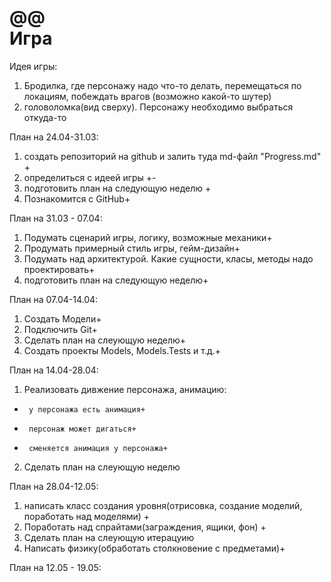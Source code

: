 @@\
Игра
====
Идея игры:
1.  Бродилка, где персонажу надо что-то делать, перемещаться по локациям, побеждать врагов (возможно какой-то шутер)
2.  головоломка(вид сверху). Персонажу необходимо выбраться откуда-то 

План на 24.04-31.03:
1.  создать репозиторий на github и залить туда md-файл "Progress.md" +
2.  определиться с идеей игры +- 
3.  подготовить план на следующую неделю +
4.  Познакомится с GitHub+

План на 31.03 - 07.04:
1.  Подумать сценарий игры, логику, возможные механики+
2.  Продумать примерный стиль игры, гейм-дизайн+
3.  Подумать над архитектурой. Какие сущности, класы, методы надо проектировать+
4.  подготовить план на следующую неделю+

План на 07.04-14.04:
1.  Создать Модели+
2.  Подключить Git+
3.  Сделать план на слеующую неделю+
4.  Создать проекты Models, Models.Tests и т.д.+

План на 14.04-28.04:
1.  Реализовать дивжение персонажа, анимацию:
*      у персонажа есть анимация+
*      персонаж может дигаться+
*      сменяется анимация у персонажа+
2.  Сделать план на слеующую неделю

План на 28.04-12.05:
1.  написать класс создания уровня(отрисовка, создание моделий, поработать над моделями) +
2.  Поработать над спрайтами(заграждения, ящики, фон) +
3.  Сделать план на слеующую итерацуию
4.  Написать физику(обработать столкновение с предметами)+

План на 12.05 - 19.05: